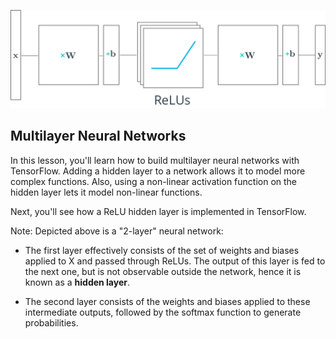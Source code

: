 ![image](../data/L13_7.png)

## Multilayer Neural Networks
In this lesson, you'll learn how to build multilayer neural networks with TensorFlow. Adding a hidden layer to a network allows it to model more complex functions. Also, using a non-linear activation function on the hidden layer lets it model non-linear functions.

Next, you'll see how a ReLU hidden layer is implemented in TensorFlow.

Note: Depicted above is a "2-layer" neural network:
- The first layer effectively consists of the set of weights and biases applied to X and passed through ReLUs. The output of this layer is fed to the next one, but is not observable outside the network, hence it is known as a **hidden layer**.

- The second layer consists of the weights and biases applied to these intermediate outputs, followed by the softmax function to generate probabilities.


